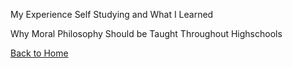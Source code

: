 My Experience Self Studying and What I Learned

Why Moral Philosophy Should be Taught Throughout Highschools

[Back to Home](https://hudsonnock.github.io)
